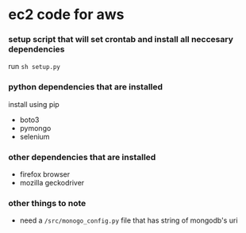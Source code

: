 # ec2 code for aws

### setup script that will set crontab and install all neccesary dependencies
run `sh setup.py`

### python dependencies that are installed
install using pip
* boto3
* pymongo
* selenium

### other dependencies that are installed
* firefox browser
* mozilla geckodriver

### other things to note
* need a `/src/monogo_config.py` file that has string of mongodb's uri